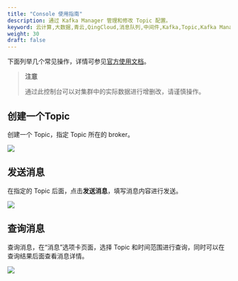 ```yaml
---
title: "Console 使用指南"
description: 通过 Kafka Manager 管理和修改 Topic 配置。
keyword: 云计算,大数据,青云,QingCloud,消息队列,中间件,Kafka,Topic,Kafka Manager,平衡分区leader
weight: 30
draft: false
---
```


下面列举几个常见操作，详情可参见[官方使用文档](https://github.com/apache/rocketmq-dashboard/blob/master/docs/1_0_0/UserGuide_CN.md)。

> **注意**
> 
> 通过此控制台可以对集群中的实际数据进行增删改，请谨慎操作。

## 创建一个Topic

创建一个 Topic，指定 Topic 所在的 broker。

![](../../_images/create_topic.png)

## 发送消息

在指定的 Topic 后面，点击**发送消息**，填写消息内容进行发送。

![](../../_images/send_message.png)

##  查询消息

查询消息，在“消息”选项卡页面，选择 Topic 和时间范围进行查询，同时可以在查询结果后面查看消息详情。

![](../../_images/search_messages.png)
